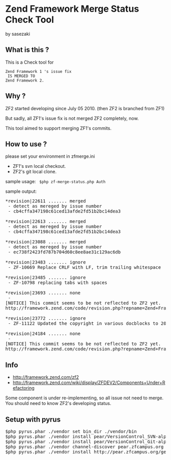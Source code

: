 Zend Framework Merge Status Check Tool
======================================
by sasezaki

## What is this ?

This is a Check tool for 

    Zend Framework 1 's issue fix 
     IS MERGED TO
    Zend Framework 2.

## Why ?
ZF2 started developing since July 05 2010. (then ZF2 is branched from ZF1)

But sadly, all ZF1's issue fix is not merged ZF2 completely, now.

This tool aimed to support merging ZF1's commits.

## How to use ?
please set your environment in zfmerge.ini
 - ZF1's svn local checkout.
 - ZF2's git local clone.

sample usage:
<code>
$php zf-merge-status.php Auth
</code>


sample output:
<pre>
*revision|22611 ....... merged
 - detect as mereged by issue number
 - cb4cffa347198c61ced13afde2fd51b2bc14dea3

*revision|22613 ....... merged
 - detect as mereged by issue number
 - cb4cffa347198c61ced13afde2fd51b2bc14dea3

*revision|23088 ....... merged
 - detect as mereged by issue number
 - ec738f2423fd787b704d60c8ee8ae31c129ac6db

*revision|23483 ....... ignore
 - ZF-10669 Replace CRLF with LF, trim trailing whitespace

*revision|23485 ....... ignore
 - ZF-10798 replacing tabs with spaces

*revision|23693 ....... none
 - 
[NOTICE] This commit seems to be not reflected to ZF2 yet.
http://framework.zend.com/code/revision.php?repname=Zend+Framework&path=%2Ftrunk&rev=23693

*revision|23772 ....... ignore
 - ZF-11122 Updated the copyright in various docblocks to 2011

*revision|24184 ....... none
 - 
[NOTICE] This commit seems to be not reflected to ZF2 yet.
http://framework.zend.com/code/revision.php?repname=Zend+Framework&path=%2Ftrunk&rev=24184
</pre>

## Info
 - http://framework.zend.com/zf2
 - http://framework.zend.com/wiki/display/ZFDEV2/Components+Under+Refactoring

Some component is under re-implementing, so all issue not need to merge.
You should need to know ZF2's developing status.

## Setup with pyrus
<pre>
$php pyrus.phar ./vendor set bin_dir ./vendor/bin
$php pyrus.phar ./vendor install pear/VersionControl_SVN-alpha
$php pyrus.phar ./vendor install pear/VersionControl_Git-alpha
$php pyrus.phar ./vendor channel-discover pear.zfcampus.org
$php pyrus.phar ./vendor install http://pear.zfcampus.org/get/ZF-1.11.10.tgz
</pre>

